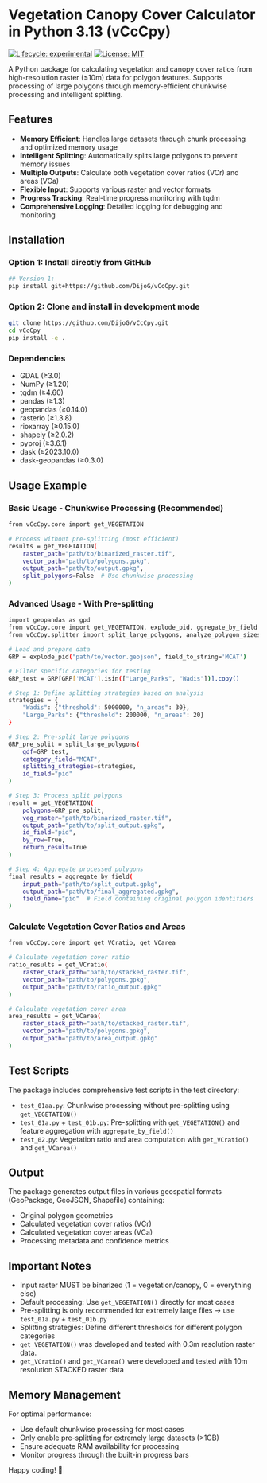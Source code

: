 # Vegetation Canopy Cover Calculator in Python 3.13 (vCcCpy)

[![Lifecycle: experimental](https://img.shields.io/badge/lifecycle-experimental-orange.svg)](https://lifecycle.r-lib.org/articles/stages.html#experimental)
[![License: MIT](https://img.shields.io/badge/License-MIT-yellow.svg)](https://opensource.org/licenses/MIT)

A Python package for calculating vegetation and canopy cover ratios from high-resolution raster (≤10m) data for polygon features. Supports processing of large polygons through memory-efficient chunkwise processing and intelligent splitting.

## Features

- **Memory Efficient**: Handles large datasets through chunk processing and optimized memory usage
- **Intelligent Splitting**: Automatically splits large polygons to prevent memory issues
- **Multiple Outputs**: Calculate both vegetation cover ratios (VCr) and areas (VCa)
- **Flexible Input**: Supports various raster and vector formats
- **Progress Tracking**: Real-time progress monitoring with tqdm
- **Comprehensive Logging**: Detailed logging for debugging and monitoring

## Installation

### Option 1: Install directly from GitHub
```bash
## Version 1:
pip install git+https://github.com/DijoG/vCcCpy.git
```

### Option 2: Clone and install in development mode
```bash
git clone https://github.com/DijoG/vCcCpy.git
cd vCcCpy
pip install -e .
```

### Dependencies

- GDAL (≥3.0)
- NumPy (≥1.20)
- tqdm (≥4.60)
- pandas (≥1.3)
- geopandas (≥0.14.0)
- rasterio (≥1.3.8)
- rioxarray (≥0.15.0)
- shapely (≥2.0.2)
- pyproj (≥3.6.1)
- dask (≥2023.10.0)
- dask-geopandas (≥0.3.0)

## Usage Example

### Basic Usage - Chunkwise Processing (Recommended)

```bash
from vCcCpy.core import get_VEGETATION

# Process without pre-splitting (most efficient)
results = get_VEGETATION(
    raster_path="path/to/binarized_raster.tif",
    vector_path="path/to/polygons.gpkg",
    output_path="path/to/output.gpkg",
    split_polygons=False  # Use chunkwise processing
)
```
### Advanced Usage - With Pre-splitting

```bash
import geopandas as gpd
from vCcCpy.core import get_VEGETATION, explode_pid, ggregate_by_field
from vCcCpy.splitter import split_large_polygons, analyze_polygon_sizes

# Load and prepare data
GRP = explode_pid("path/to/vector.geojson", field_to_string='MCAT')

# Filter specific categories for testing
GRP_test = GRP[GRP['MCAT'].isin(["Large_Parks", "Wadis"])].copy()

# Step 1: Define splitting strategies based on analysis
strategies = {
    "Wadis": {"threshold": 5000000, "n_areas": 30},
    "Large_Parks": {"threshold": 200000, "n_areas": 20}
}

# Step 2: Pre-split large polygons
GRP_pre_split = split_large_polygons(
    gdf=GRP_test, 
    category_field="MCAT", 
    splitting_strategies=strategies,
    id_field="pid"
)

# Step 3: Process split polygons
result = get_VEGETATION(
    polygons=GRP_pre_split,
    veg_raster="path/to/binarized_raster.tif",
    output_path="path/to/split_output.gpkg",
    id_field="pid",
    by_row=True,
    return_result=True
)

# Step 4: Aggregate processed polygons
final_results = aggregate_by_field(
    input_path="path/to/split_output.gpkg",
    output_path="path/to/final_aggregated.gpkg",
    field_name="pid"  # Field containing original polygon identifiers
)
```
### Calculate Vegetation Cover Ratios and Areas

```bash
from vCcCpy.core import get_VCratio, get_VCarea

# Calculate vegetation cover ratio
ratio_results = get_VCratio(
    raster_stack_path="path/to/stacked_raster.tif",
    vector_path="path/to/polygons.gpkg",
    output_path="path/to/ratio_output.gpkg"
)

# Calculate vegetation cover area
area_results = get_VCarea(
    raster_stack_path="path/to/stacked_raster.tif", 
    vector_path="path/to/polygons.gpkg",
    output_path="path/to/area_output.gpkg"
)
```
## Test Scripts

The package includes comprehensive test scripts in the test directory:

- `test_01aa.py`: Chunkwise processing without pre-splitting using `get_VEGETATION()`
- `test_01a.py` + `test_01b.py`: Pre-splitting with `get_VEGETATION()` and feature aggregation with `aggregate_by_field()`
- `test_02.py`: Vegetation ratio and area computation with `get_VCratio()` and `get_VCarea()`

## Output

The package generates output files in various geospatial formats (GeoPackage, GeoJSON, Shapefile) containing:

- Original polygon geometries
- Calculated vegetation cover ratios (VCr)
- Calculated vegetation cover areas (VCa)
- Processing metadata and confidence metrics

## Important Notes

- Input raster MUST be binarized (1 = vegetation/canopy, 0 = everything else)
- Default processing: Use `get_VEGETATION()` directly for most cases
- Pre-splitting is only recommended for extremely large files → use `test_01a.py` + `test_01b.py`
- Splitting strategies: Define different thresholds for different polygon categories
- `get_VEGETATION()` was developed and tested with 0.3m resolution raster data.
- `get_VCratio()` and `get_VCarea()` were developed and tested with 10m resolution STACKED raster data

## Memory Management

For optimal performance:

- Use default chunkwise processing for most cases
- Only enable pre-splitting for extremely large datasets (>1GB)
- Ensure adequate RAM availability for processing
- Monitor progress through the built-in progress bars

Happy coding! 🌿

